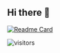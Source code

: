 ## Hi there 👋

[![Readme Card](https://github-readme-stats.vercel.app/api/pin/?username=Rich-Liuxf&repo=CROlordCloudNative)](https://github.com/anuraghazra/github-readme-stats)

![visitors](https://visitor-badge.glitch.me/badge?page_id=Rich-Liuxf&left_color=green&right_color=red)
                
<!--
**Rich-Liuxf/Rich-Liuxf** is a ✨ _special_ ✨ repository because its `README.md` (this file) appears on your GitHub profile.

Here are some ideas to get you started:

- 🔭 I’m currently working on ...
- 🌱 I’m currently learning ...
- 👯 I’m looking to collaborate on ...
- 🤔 I’m looking for help with ...
- 💬 Ask me about ...
- 📫 How to reach me: ...
- 😄 Pronouns: ...
- ⚡ Fun fact: ...
-->
